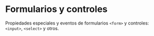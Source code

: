 # Formularios y controles

Propiedades especiales y eventos de formularios `<form>` y controles: `<input>`, `<select>` y otros.
